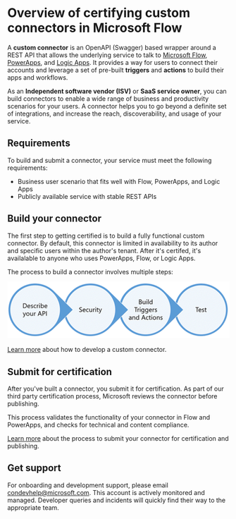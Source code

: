 <properties
    pageTitle=" Overview of certifying custom connectors | Microsoft Flow"
    description="ISVs and SaaS service owners can build connectors and have them certified by Microsoft."
    services=""
    suite="flow"
    documentationCenter="na"
    authors="asavaritayal"
    manager="anneta"
    editor=""
    tags=""/>

<tags
   ms.service="flow"
   ms.devlang="na"
   ms.topic="article"
   ms.tgt_pltfrm="na"
   ms.workload="na"
   ms.date="05/06/2017"
   ms.author="astay"/>


# Overview of certifying custom connectors in Microsoft Flow

A **custom connector** is an OpenAPI (Swagger) based wrapper around a REST API that allows the underlying service to talk to [Microsoft Flow](https://flow.microsoft.com), [PowerApps](https://powerapps.microsoft.com), and [Logic Apps](https://azure.microsoft.com/services/logic-apps). It provides a way for users to connect their accounts and leverage a set of pre-built **triggers** and **actions** to build their apps and workflows.

As an **Independent software vendor (ISV)** or **SaaS service owner**, you can build connectors to enable a wide range of business and productivity scenarios for your users. A connector helps you to go beyond a definite set of integrations, and increase the reach, discoverability, and usage of your service.


## Requirements

To build and submit a connector, your service must meet the following requirements:

- Business user scenario that fits well with Flow, PowerApps, and Logic Apps
- Publicly available service with stable REST APIs


## Build your connector

The first step to getting certified is to build a fully functional custom connector. By default, this connector is limited in availability to its author and specific users within the author's tenant. After it's certifed, it's availalable to anyone who uses PowerApps, Flow, or Logic Apps.

The process to build a connector involves multiple steps:

![custom connector authoring steps](./media/api-connectors-overview/authoring-steps.png)

[Learn more](api-connector-dev.md) about how to develop a custom connector.
 

## Submit for certification

After you've built a connector, you submit it for certification. As part of our third party certification process, Microsoft reviews the connector before publishing.

This process validates the functionality of your connector in Flow and PowerApps, and checks for technical and content compliance.

[Learn more](api-connector-submission.md) about the process to submit your connector for certification and publishing.


## Get support

For onboarding and development support, please email [condevhelp@microsoft.com](mailto:condevhelp@microsoft.com). This account is actively monitored and managed. Developer queries and incidents will quickly find their way to the appropriate team.
